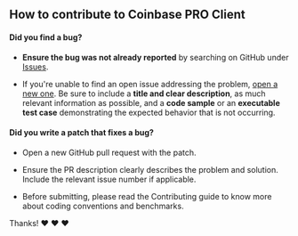 ## How to contribute to Coinbase PRO Client

#### **Did you find a bug?**

* **Ensure the bug was not already reported** by searching on GitHub under [Issues](https://github.com/dubasdey/coinbase-pro-client/issues).

* If you're unable to find an open issue addressing the problem, [open a new one](https://github.com/dubasdey/coinbase-pro-client/issues/new). Be sure to include a **title and clear description**, as much relevant information as possible, and a **code sample** or an **executable test case** demonstrating the expected behavior that is not occurring.

#### **Did you write a patch that fixes a bug?**

* Open a new GitHub pull request with the patch.

* Ensure the PR description clearly describes the problem and solution. Include the relevant issue number if applicable.

* Before submitting, please read the Contributing guide to know more about coding conventions and benchmarks.

Thanks! :heart: :heart: :heart:

